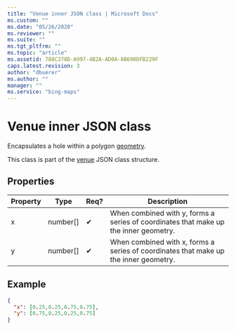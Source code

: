 ```yaml
---
title: "Venue inner JSON class | Microsoft Docs"
ms.custom: ""
ms.date: "05/26/2020"
ms.reviewer: ""
ms.suite: ""
ms.tgt_pltfrm: ""
ms.topic: "article"
ms.assetid: 788C378D-A997-4B2A-AD0A-8B690DFB229F
caps.latest.revision: 3
author: "dbuerer"
ms.author: ""
manager: ""
ms.service: "bing-maps"
---
```

# Venue inner JSON class

Encapsulates a hole within a polygon [geometry].

This class is part of the [venue] JSON class structure.

## Properties

| Property | Type       | Req? | Description |
|----------|------------|------|-------------|
| x        | number[]   |  ✔   | When combined with y, forms a series of coordinates that make up the inner geometry. |
| y        | number[]   |  ✔   | When combined with x, forms a series of coordinates that make up the inner geometry. |

## Example

```json
{
  "x": [0.25,0.25,0.75,0.75],
  "y": [0.75,0.25,0.25,0.75]
}
```

[geometry]: geometry.md
[venue]: venue.md
